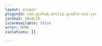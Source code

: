 ```yaml
---
layout: plugin
pluginId: com.github.onslip.gradle-one-jar
jarSha1: INVALID
isJarAvailable: false
error: NONE
violations: []

---
```

